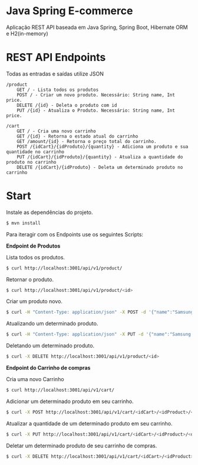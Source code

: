 # Java Spring E-commerce
Aplicação REST API baseada em Java Spring, Spring Boot, Hibernate ORM e H2(in-memory)

# REST API Endpoints

Todas as entradas e saídas utilize JSON
```
/product
    GET / - Lista todos os produtos
    POST / - Criar um novo produto. Necessário: String name, Int price.
    DELETE /{id} - Deleta o produto com id
    PUT /{id} - Atualiza o Produto. Necessário: String name, Int price.
    
/cart
    GET / - Cria uma novo carrinho
    GET /{id} - Retorna o estado atual do carrinho
    GET /amount/{id} - Retorna o preço total do carrinho.
    POST /{idCart}/{idProduto}/{quantity} - Adiciona um produto e sua quantidade no carrinho
    PUT /{idCart}/{idProduto}/{quantity} - Atualiza a quantidade do produto no carrinho
    DELETE /{idCart}/{idProduto} - Deleta um determinado produto no carrinho
```

# Start

Instale as dependências do projeto.
```sh
$ mvn install
```




Para iteragir com os Endpoints use os seguintes Scripts:

**Endpoint de Produtos**

Lista todos os produtos.
```sh
$ curl http://localhost:3001/api/v1/product/
```
Retornar o produto.
```sh
$ curl http://localhost:3001/api/v1/product/<id>
```
Criar um produto novo.
```sh
$ curl -H "Content-Type: application/json" -X POST -d '{"name":"Samsung S8","price":3460}' http://localhost:3001/api/v1/product/
```
Atualizando um determinado produto.
```sh
$ curl -H "Content-Type: application/json" -X PUT -d '{"name":"Samsung Galaxy S8","price":3460}' http://localhost:3001/api/v1/product/<id>
```
Deletando um determinado produto.
```sh
$ curl -X DELETE http://localhost:3001/api/v1/product/<id>
```

**Endpoint do Carrinho de compras**

Cria uma novo Carrinho
```sh
$ curl http://localhost:3001/api/v1/cart/
```
Adicionar um determinado produto em seu carrinho.
```sh
$ curl -X POST http://localhost:3001/api/v1/cart/<idCart>/<idProduct>/<quantity>
```
Atualizar a quantidade de um determinado produto em seu carrinho.
```sh
$ curl -X PUT http://localhost:3001/api/v1/cart/<idCart>/<idProduct>/<quantity>
```
Deletar um determinado produto de seu carrinho de compras.
```sh
$ curl -X DELETE http://localhost:3001/api/v1/cart/<idCart>/<idProduct>
```




